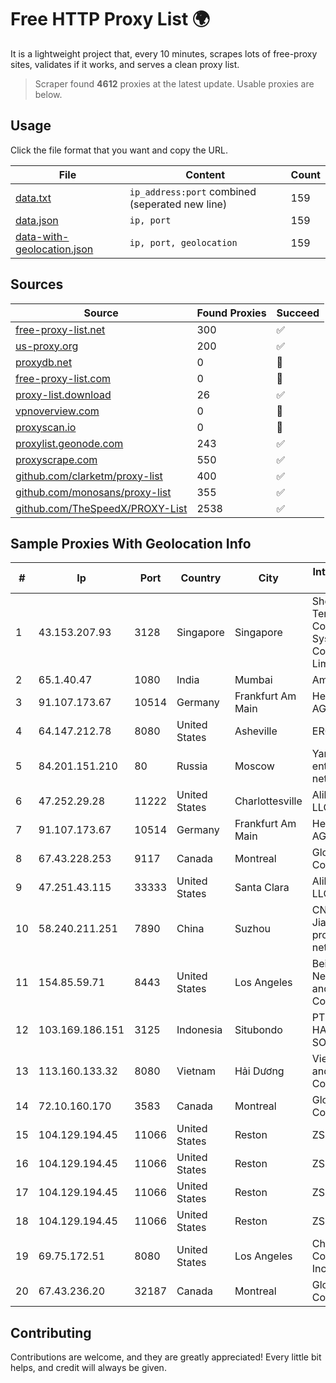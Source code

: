 
# Free HTTP Proxy List 🌍

It is a lightweight project that, every 10 minutes, scrapes lots of free-proxy sites, validates if it works, and serves a clean proxy list.


> Scraper found **4612** proxies at the latest update. Usable proxies are below.

## Usage

Click the file format that you want and copy the URL.


|File|Content|Count|
|----|-------|-----|
|[data.txt](https://raw.githubusercontent.com/themiralay/Proxy-List-World/master/data.txt)|`ip_address:port` combined (seperated new line)|159|
|[data.json](https://raw.githubusercontent.com/themiralay/Proxy-List-World/master/data.json)|`ip, port`|159|
|[data-with-geolocation.json](https://raw.githubusercontent.com/themiralay/Proxy-List-World/master/data-with-geolocation.json)|`ip, port, geolocation`|159|

## Sources

|Source|Found Proxies|Succeed|
|------|-------------|-------|
|[free-proxy-list.net](https://free-proxy-list.net)|300|✅|
|[us-proxy.org](https://www.us-proxy.org)|200|✅|
|[proxydb.net](http://proxydb.net)|0|🚫|
|[free-proxy-list.com](https://free-proxy-list.com/?page=&port=&type%5B%5D=http&type%5B%5D=https&up_time=0&search=Search)|0|🚫|
|[proxy-list.download](https://www.proxy-list.download/HTTP)|26|✅|
|[vpnoverview.com](https://vpnoverview.com/privacy/anonymous-browsing/free-proxy-servers)|0|🚫|
|[proxyscan.io](https://www.proxyscan.io)|0|🚫|
|[proxylist.geonode.com](https://proxylist.geonode.com/api/proxy-list?limit=300&page=1&sort_by=lastChecked&sort_type=desc&protocols=http,https)|243|✅|
|[proxyscrape.com](https://api.proxyscrape.com/v2/?request=displayproxies&protocol=http&timeout=10000&country=all&ssl=all&anonymity=all)|550|✅|
|[github.com/clarketm/proxy-list](https://raw.githubusercontent.com/clarketm/proxy-list/master/proxy-list-raw.txt)|400|✅|
|[github.com/monosans/proxy-list](https://raw.githubusercontent.com/monosans/proxy-list/main/proxies/http.txt)|355|✅|
|[github.com/TheSpeedX/PROXY-List](https://raw.githubusercontent.com/TheSpeedX/PROXY-List/master/http.txt)|2538|✅|


## Sample Proxies With Geolocation Info

|#|Ip|Port|Country|City|Internet Service Provider|
|-|--|----|-------|----|-------------------------|
|1|43.153.207.93|3128|Singapore|Singapore|Shenzhen Tencent Computer Systems Company Limited|
|2|65.1.40.47|1080|India|Mumbai|Amazon.com|
|3|91.107.173.67|10514|Germany|Frankfurt Am Main|Hetzner Online AG|
|4|64.147.212.78|8080|United States|Asheville|ERC Broadband|
|5|84.201.151.210|80|Russia|Moscow|Yandex enterprise network|
|6|47.252.29.28|11222|United States|Charlottesville|Alibaba.com LLC|
|7|91.107.173.67|10514|Germany|Frankfurt Am Main|Hetzner Online AG|
|8|67.43.228.253|9117|Canada|Montreal|GloboTech Communications|
|9|47.251.43.115|33333|United States|Santa Clara|Alibaba Cloud LLC|
|10|58.240.211.251|7890|China|Suzhou|CNC Group Jiangsu province network|
|11|154.85.59.71|8443|United States|Los Angeles|Beijing Baidu Netcom Science and Technology Co., Ltd.|
|12|103.169.186.151|3125|Indonesia|Situbondo|PT. PRATAMA HASTA UTAMA SOLUSINDO|
|13|113.160.133.32|8080|Vietnam|Hải Dương|VietNam Post and Telecom Corporation|
|14|72.10.160.170|3583|Canada|Montreal|GloboTech Communications|
|15|104.129.194.45|11066|United States|Reston|ZSCALER, INC.|
|16|104.129.194.45|11066|United States|Reston|ZSCALER, INC.|
|17|104.129.194.45|11066|United States|Reston|ZSCALER, INC.|
|18|104.129.194.45|11066|United States|Reston|ZSCALER, INC.|
|19|69.75.172.51|8080|United States|Los Angeles|Charter Communications Inc|
|20|67.43.236.20|32187|Canada|Montreal|GloboTech Communications|



## Contributing

Contributions are welcome, and they are greatly appreciated! Every
little bit helps, and credit will always be given.

